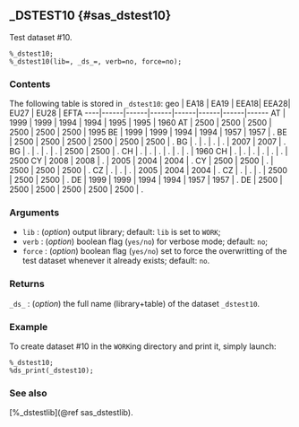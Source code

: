## _DSTEST10 {#sas_dstest10}
Test dataset #10.

	%_dstest10;
	%_dstest10(lib=, _ds_=, verb=no, force=no);

### Contents
The following table is stored in `_dstest10`:
geo | EA18 | EA19 | EEA18| EEA28| EU27 | EU28 | EFTA
----|------|------|------|------|------|------|------
AT	| 1999 | 1999 | 1994 | 1994 | 1995 | 1995 | 1960
AT	| 2500 | 2500 | 2500 | 2500 | 2500 | 2500 | 1995
BE	| 1999 | 1999 | 1994 | 1994 | 1957 | 1957 |  .
BE	| 2500 | 2500 | 2500 | 2500 | 2500 | 2500 |  .
BG	|  .   |  .	  |  .   |  .   | 2007 | 2007 |  .
BG	|  .   |  .	  |  .   |  .   | 2500 | 2500 |  .
CH	|  .   |  .	  |  .   |  .   |  .   |  .   | 1960
CH	|  .   |  .	  |  .   |  .   |  .   |  .   | 2500
CY	| 2008 | 2008 |  .   | 2005 | 2004 | 2004 |  .
CY	| 2500 | 2500 |  .   | 2500 | 2500 | 2500 |  .
CZ	|  .   |  .   |  .   | 2005 | 2004 | 2004 |  .
CZ	|  .   |  .	  |  .   | 2500 | 2500 | 2500 |  .
DE	| 1999 | 1999 | 1994 | 1994 | 1957 | 1957 |  .
DE	| 2500 | 2500 | 2500 | 2500 | 2500 | 2500 |  .

### Arguments
* `lib` : (_option_) output library; default: `lib` is set to `WORK`;
* `verb` : (_option_) boolean flag (`yes/no`) for verbose mode; default: `no`;
* `force` : (_option_) boolean flag (`yes/no`) set to force the overwritting of the
	test dataset whenever it already exists; default: `no`. 

### Returns
`_ds_` : (_option_) the full name (library+table) of the dataset `_dstest10`.

### Example
To create dataset #10 in the `WORK`ing directory and print it, simply launch:
	
	%_dstest10;
	%ds_print(_dstest10);

### See also
[%_dstestlib](@ref sas_dstestlib).
